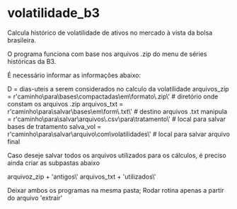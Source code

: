 # volatilidade_b3
Calcula histórico de volatilidade de ativos no mercado à vista da bolsa brasileira. 

O programa funciona com base nos arquivos .zip do menu de séries históricas da B3.

É necessário informar as informações abaixo:

D = dias-uteis a serem considerados no calculo da volatilidade
arquivos_zip = r'caminho\\para\\bases\\compactadas\\em\\formato\\.zip\\' # diretório onde constam os arquivos .zip
arquivos_txt = r'caminho\\para\salvar\\bases\em\\form\\.txt\\' # destino arquivos .txt
manipula = r'caminho\\para\\salvar\\arquivos\\.csv\\para\tratamento\\' # local para salvar bases de tratamento
salva_vol = r'caminho\\para\\salvar\\arquivo\\com\volatilidades\\' # local para salvar arquivo final

Caso deseje salvar todos os arquivos utilizados para os cálculos, é preciso ainda criar as subpastas abaixo

arquivoz_zip + 'antigos\\'
arquivos_txt + 'utilizados\\'

Deixar ambos os programas na mesma pasta; Rodar rotina apenas a partir do arquivo 'extrair'
